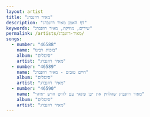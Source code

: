```yaml
---
layout: artist
title: "מאיר רוזנברג"
description: "דף האמן מאיר רוזנברג"
keywords: "שירים, מוזיקה, מאיר רוזנברג"
permalink: /artists/מאיר-רוזנברג/
songs:
  - number: "46588"
    name: "בזכות רבינו"
    album: "סינגלים"
    artist: "מאיר רוזנברג"
  - number: "46589"
    name: "חיים טובים - מאיר רוזנברג"
    album: "סינגלים"
    artist: "מאיר רוזנברג"
  - number: "46590"
    name: "מאיר רוזנברג שהלחין את ״בן פיגא״ עם להיט חדש ״איה״"
    album: "סינגלים"
    artist: "מאיר רוזנברג"
---
```

